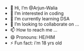 - 👋 Hi, I’m @Arjun-Walia
- 👀 I’m interested in coding
- 🌱 I’m currently learning DSA
- 💞️ I’m looking to collaborate on ...
- 📫 How to reach me ...
- 😄 Pronouns: HE/HIM
- ⚡ Fun fact: i'm 18 yrs old

<!---
Arjun-Walia/Arjun-Walia is a ✨ special ✨ repository because its `README.md` (this file) appears on your GitHub profile.
You can click the Preview link to take a look at your changes.
--->
